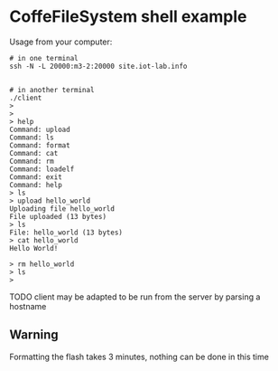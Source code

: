 CoffeFileSystem shell example
=============================

Usage from your computer:

    # in one terminal
    ssh -N -L 20000:m3-2:20000 site.iot-lab.info


    # in another terminal
    ./client 
    > 
    > 
    > help
    Command: upload
    Command: ls
    Command: format
    Command: cat
    Command: rm
    Command: loadelf
    Command: exit
    Command: help
    > ls
    > upload hello_world
    Uploading file hello_world
    File uploaded (13 bytes)
    > ls
    File: hello_world (13 bytes)
    > cat hello_world
    Hello World!

    > rm hello_world
    > ls
    >


TODO client may be adapted to be run from the server by parsing a hostname

Warning
-------

Formatting the flash takes 3 minutes, nothing can be done in this time

